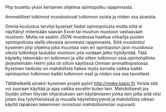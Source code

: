Php toutettu yksin kertainen ohjelma opintopolku rajapinnasta.

Ammatilliset tutkinnot muodostuvat tutkinnon osista ja niiden osa alueista.

Omnia koulustus tarvitsi kyseiset tiedot opintopolusta mutta niitä ei näyttänyt mitenkään saavan Excel tai muuhun muotoon vastaavaan muotoon. Mutta ne saatiin JSON muodossa haettua virkailija puolen opintopolusta siellä olevasta avomesta rajapinnasta. Siitä muodostui kyseinen php ohjelma joka muuntaa vain eri opintopolun json muodossa olevia tutkintoja taulukko muotoon jota voidaan jatko hyödyntää. 
Tätä käytetty tekemään eri tutkinnon ja sille sitten tutkinnon osia opintohallinto järjestelmään Helmi joka oli silloin käytössä Omnian ammattiopistossa.
Kyseinen tiedosto on mahdollista hakea myös kerralla vaikka kaikki opintopolun tutkinnon kaikki tutkinnon osat ja niiden osa osa tavoitteet.

Tällähetkellä ainakin kyseinen projeti pyörii http://mqke.kapsi.fi/
Voista sitä voi suoraan käyttää ja ajaa vaikka exceliin kuten tein.
Mahdollisesti jos löydän siihen liityvän ohjeistuksen sen käytämiseen jonka tein jotta siitä olisi jotain iloa työyhteisössä ja muualla käytettävyytenä ja mahdollista oikean käyttö tapaksen tekeminen onnistuisi mahdollisimman sujuvasti.
